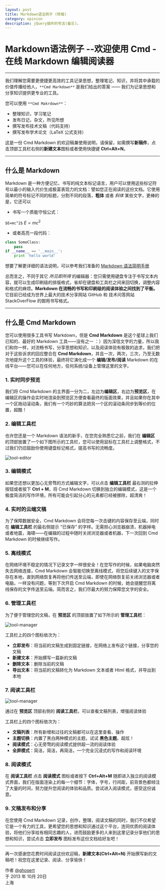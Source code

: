```yaml
---
layout: post
title: Markdown语法例子 (转载)
category: opinion
description: jQuery插件的写法(备忘)。
---
```


# Markdown语法例子 --欢迎使用 Cmd - 在线 Markdown 编辑阅读器

------

我们理解您需要更便捷更高效的工具记录思想，整理笔记、知识，并将其中承载的价值传播给他人，`**Cmd Markdown**` 是我们给出的答案 —— 我们为记录思想和分享知识提供更专业的工具。

您可以使用 `**Cmd Makrdown**`：

* 整理知识，学习笔记
* 发布日记，杂文，所见所想
* 撰写发布技术文稿（代码支持）
* 撰写发布学术论文（LaTeX 公式支持）

这是一份 Cmd Markdown 的欢迎稿兼使用说明，请保留，如需撰写**新稿件**，点击顶部工具栏右侧的**新建文本**图标或者使用快捷键 **Ctrl+Alt+N**。

------

## 什么是 Markdown

Markdown 是一种方便记忆、书写的纯文本标记语言，用户可以使用这些标记符号以最小的输入代价生成极富表现力的文档：譬如您正在阅读的这份文档。它使用简单的符号标记不同的标题，分割不同的段落，**粗体** 或者 *斜体* 某些文字，更棒的是，它还可以

* 书写一个质能守恒公式：

 `$E=mc^2$`
	$E=mc^2$

* 或者高亮一段代码：

```python
class SomeClass:
    pass
if __name__ == '__main__':
    print 'hello world'
```
想要了解更详细的语法说明，可以参考我们准备的 [Markdown 语法简明手册][1]

总而言之，不同于其它 *所见即所得* 的编辑器：您只需使用键盘专注于书写文本内容，就可以生成印刷级的排版格式，省却在键盘和工具栏之间来回切换，调整内容和格式的麻烦。**Markdown 在流畅的书写和印刷级的阅读体验之间找到了平衡。** 它目前已经成为世界上最大的技术分享网站 GitHub 和 技术问答网站 StackOverFlow 的御用书写格式。

---

## 什么是 Cmd Markdown

您可以使用很多工具书写 Markdown，但是 **Cmd Markdown** 是这个星球上我们已知的、最好的 Markdown 工具——没有之一 ：）因为深信文字的力量，所以我们和你一样，对流畅书写，分享思想和知识，以及阅读体验有极致的追求，我们把对于这些诉求的回应整合在 **Cmd Markdown**，并且一次，两次，三次，乃至无数次地提升这个工具的体验，最终将它演化成一个 **编辑/发布/阅读** Markdown 的在线平台——您可以在任何地方，任何系统/设备上管理这里的文字。

### 1. 实时同步预览

我们将 Cmd Markdown 的主界面一分为二，左边为**编辑区**，右边为**预览区**，在编辑区的操作会实时地渲染到预览区方便查看最终的版面效果，并且如果你在其中一个区拖动滚动条，我们有一个巧妙的算法把另一个区的滚动条同步到等价的位置，超酷！

### 2. 编辑工具栏

也许您还是一个 Markdown 语法的新手，在您完全熟悉它之前，我们在 **编辑区** 的顶部放置了一个如下图所示的工具栏，您可以使用鼠标在工具栏上调整格式，不过我们仍旧鼓励你使用键盘标记格式，提高书写的流畅度。

![tool-editor](https://www.zybuluo.com/static/img/toolbar-editor.png)

### 3. 编辑模式

如果您还想以更加心无旁骛的方式编辑文字，可以点击 **编辑工具栏** 最右测的拉伸按钮或者按下 **Ctrl + M**，将 Cmd Markdown 切换到独立的编辑模式，这是一个极度简洁的写作环境，所有可能会引起分心的元素都已经被挪除，超清爽！

### 4. 实时的云端文稿

为了保障数据安全，Cmd Markdown 会将您每一次击键的内容保存至云端，同时在 **编辑工具栏** 的最右侧提示 “已保存” 的字样。无需担心浏览器崩溃，机器掉电或者地震，海啸——在编辑的过程中随时关闭浏览器或者机器，下一次回到 Cmd Markdown 的时候继续写作。

### 5. 离线模式

在网络环境不稳定的情况下记录文字一样很安全！在您写作的时候，如果电脑突然失去网络连接，Cmd Markdown 会智能切换至离线模式，将您后续键入的文字保存在本地，直到网络恢复再将他们传送至云端，即使在网络恢复前关闭浏览器或者电脑，一样没有问题，等到下次开启 Cmd Markdown 的时候，她会提醒您将离线保存的文字传送至云端。简而言之，我们尽最大的努力保障您文字的安全。

### 6. 管理工具栏

为了便于管理您的文稿，在 **预览区** 的顶部放置了如下所示的 **管理工具栏**：

![tool-manager](https://www.zybuluo.com/static/img/toolbar-manager.png)

工具栏上的四个图标依次为：

* **立即发布**：将当前的文稿生成到固定链接，在网络上发布这个链接，分享您的文稿
* **新建文本**：开始撰写一篇新的文稿
* **删除文本**：删除当前的文稿
* **导出文本**：将当前的文稿转化为 Markdown 文本或者 Html 格式，并导出到本地

### 7. 阅读工具栏

![tool-manager](https://www.zybuluo.com/static/img/toolbar-reader.png)

通过在 **预览区** 顶部右侧的 **阅读工具栏**，可以查看文稿列表，增强阅读体验

工具栏上的四个图标依次为：

* **文稿列表**：所有新增和过往的文稿都可以在这里查看、操作
* **主题切换**：内置了黑白两种模式的主题，试试 **黑色主题**，超炫！
* **阅读模式**：心无旁骛的阅读模式提供超一流的阅读体验
* **全屏模式**：简洁，简洁，再简洁，一个完全沉浸式的写作和阅读环境

### 8. 阅读模式

在 **阅读工具栏** 点击 **阅读模式** 图标或者按下 **Ctrl+Alt+M** 随即进入独立的阅读模式界面，我们在版面渲染上的每一个细节：字体，字号，行间距，前背景色都倾注了大量的时间，努力提升您阅读的体验和品质。尝试进入阅读模式，感受这份诚意。

### 9. 文稿发布和分享

在您使用 Cmd Markdown 记录，创作，整理，阅读文稿的同时，我们不仅希望它是一个有力的工具，更希望您的思想和知识通过这个平台，连同优质的阅读体验，将他们分享给有相同志趣的人，进而鼓励更多的人来到这里记录分享他们的思想和知识，尝试点击 **立即发布** 图标发布这份文档给好友吧！

------

再一次感谢您花费时间阅读这份欢迎稿，**新建文本(Ctrl+Alt+N)** 开始撰写新的文稿吧！祝您在这里记录、阅读、分享愉快！

作者 [@ghosert][2]     
于 2013 年 10月 20日    
上海

[1]: https://www.zybuluo.com/mdeditor?url=https://www.zybuluo.com/static/editor/md-help.markdown
[2]: http://weibo.com/ghosert
